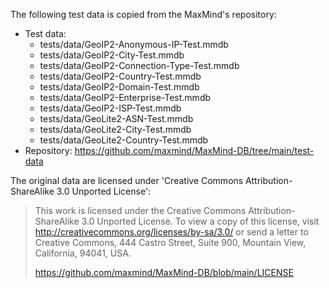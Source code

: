 The following test data is copied from the MaxMind's repository:

- Test data:
    - tests/data/GeoIP2-Anonymous-IP-Test.mmdb
    - tests/data/GeoIP2-City-Test.mmdb
    - tests/data/GeoIP2-Connection-Type-Test.mmdb
    - tests/data/GeoIP2-Country-Test.mmdb
    - tests/data/GeoIP2-Domain-Test.mmdb
    - tests/data/GeoIP2-Enterprise-Test.mmdb
    - tests/data/GeoIP2-ISP-Test.mmdb
    - tests/data/GeoLite2-ASN-Test.mmdb
    - tests/data/GeoLite2-City-Test.mmdb
    - tests/data/GeoLite2-Country-Test.mmdb
- Repository: https://github.com/maxmind/MaxMind-DB/tree/main/test-data

The original data are licensed under 'Creative Commons Attribution-ShareAlike 3.0 Unported License': 

> This work is licensed under the Creative Commons Attribution-ShareAlike 3.0
> Unported License. To view a copy of this license, visit
> http://creativecommons.org/licenses/by-sa/3.0/ or send a letter to Creative
> Commons, 444 Castro Street, Suite 900, Mountain View, California, 94041, USA.
>
> https://github.com/maxmind/MaxMind-DB/blob/main/LICENSE

